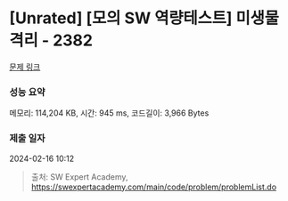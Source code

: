 # [Unrated] [모의 SW 역량테스트] 미생물 격리 - 2382 

[문제 링크](https://swexpertacademy.com/main/code/problem/problemDetail.do?contestProbId=AV597vbqAH0DFAVl) 

### 성능 요약

메모리: 114,204 KB, 시간: 945 ms, 코드길이: 3,966 Bytes

### 제출 일자

2024-02-16 10:12



> 출처: SW Expert Academy, https://swexpertacademy.com/main/code/problem/problemList.do